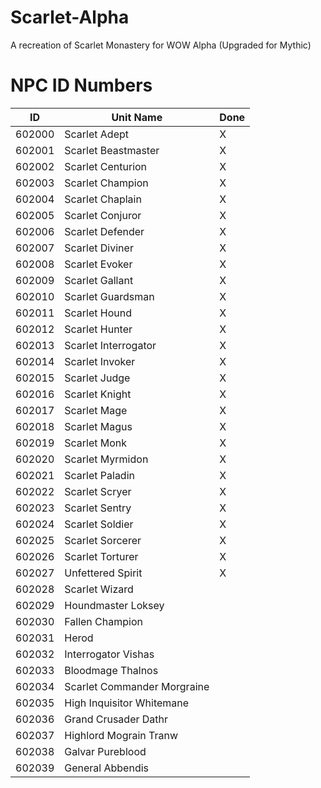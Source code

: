 # Scarlet-Alpha
A recreation of Scarlet Monastery for WOW Alpha (Upgraded for Mythic)


# NPC ID Numbers
| ID | Unit Name | Done |
| - | - | - |
| 602000 | Scarlet Adept | X |
| 602001 | Scarlet Beastmaster | X |
| 602002 | Scarlet Centurion | X |
| 602003 | Scarlet Champion | X |
| 602004 | Scarlet Chaplain | X |
| 602005 | Scarlet Conjuror | X |
| 602006 | Scarlet Defender | X |
| 602007 | Scarlet Diviner | X |
| 602008 | Scarlet Evoker | X |
| 602009 | Scarlet Gallant | X |
| 602010 | Scarlet Guardsman | X |
| 602011 | Scarlet Hound | X |
| 602012 | Scarlet Hunter | X |
| 602013 | Scarlet Interrogator | X |
| 602014 | Scarlet Invoker | X |
| 602015 | Scarlet Judge | X |
| 602016 | Scarlet Knight | X |
| 602017 | Scarlet Mage | X |
| 602018 | Scarlet Magus | X |
| 602019 | Scarlet Monk | X |
| 602020 | Scarlet Myrmidon | X |
| 602021 | Scarlet Paladin | X |
| 602022 | Scarlet Scryer | X |
| 602023 | Scarlet Sentry | X |
| 602024 | Scarlet Soldier | X |
| 602025 | Scarlet Sorcerer | X |
| 602026 | Scarlet Torturer | X |
| 602027 | Unfettered Spirit | X |
| 602028 | Scarlet Wizard | |
| 602029 | Houndmaster Loksey | |
| 602030 | Fallen Champion | |
| 602031 | Herod | |
| 602032 | Interrogator Vishas | |
| 602033 | Bloodmage Thalnos | |
| 602034 | Scarlet Commander Morgraine | |
| 602035 | High Inquisitor Whitemane | |
| 602036 | Grand Crusader Dathr | |
| 602037 | Highlord Mograin Tranw | |
| 602038 | Galvar Pureblood | |
| 602039 | General Abbendis | |
